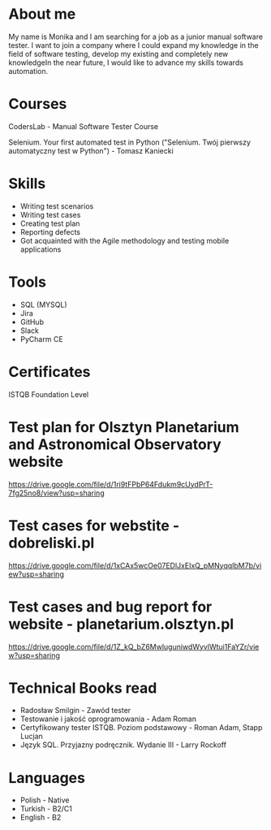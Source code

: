 # About me

My name is Monika and I am searching for a job as a junior manual software tester. I want to join a company where I could expand my knowledge in the field of software testing, develop my existing and completely new knowledgeIn the near future, I would like to advance my skills towards automation.

# Courses 

CodersLab - Manual Software Tester Course 

Selenium. Your first automated test in Python ("Selenium. Twój pierwszy automatyczny test w Python") - Tomasz Kaniecki 


# Skills 

- Writing test scenarios 
- Writing test cases 
- Creating test plan 
- Reporting defects 
- Got acquainted with the Agile methodology and testing mobile applications

# Tools 
 - SQL (MYSQL)
 - Jira  
 - GitHub 
 - Slack
 - PyCharm CE
 
# Certificates 
ISTQB Foundation Level 


# Test plan for Olsztyn Planetarium and Astronomical Observatory website

https://drive.google.com/file/d/1ri9tFPbP64Fdukm9cUydPrT-7fg25no8/view?usp=sharing

# Test cases for webstite - dobreliski.pl 

https://drive.google.com/file/d/1xCAx5wcOe07EDlJxEIxQ_pMNyqqlbM7b/view?usp=sharing

# Test cases and bug report for website - planetarium.olsztyn.pl

https://drive.google.com/file/d/1Z_kQ_bZ6MwluguniwdWyvlWtui1FaYZr/view?usp=sharing

# Technical Books read

- Radosław Smilgin - Zawód tester
- Testowanie i jakość oprogramowania - Adam Roman 
- Certyfikowany tester ISTQB. Poziom podstawowy - Roman Adam, Stapp Lucjan
- Język SQL. Przyjazny podręcznik. Wydanie III - Larry Rockoff

# Languages 
- Polish - Native 
- Turkish - B2/C1
- English - B2
